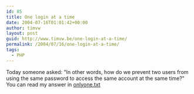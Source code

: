 ```yaml
---
id: 85
title: One login at a time
date: 2004-07-16T01:01:42+00:00
author: timvw
layout: post
guid: http://www.timvw.be/one-login-at-a-time/
permalink: /2004/07/16/one-login-at-a-time/
tags:
  - PHP
---
```

Today someone asked: "In other words, how do we prevent two users from using the same password to access the same account at the same time?" You can read my answer in [onlyone.txt](http://www.timvw.be/wp-content/code/php/onlyone.txt)
